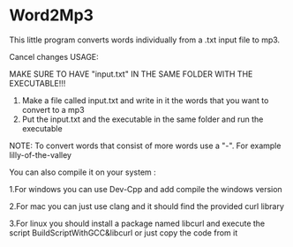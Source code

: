 # Word2Mp3
This little program converts words individually from a .txt input file to  mp3.

Cancel changes
USAGE:


MAKE SURE TO HAVE "input.txt" IN THE SAME FOLDER WITH THE EXECUTABLE!!!


1. Make a file called input.txt and write in it the words that you want to convert to a mp3
2. Put the input.txt and the executable in the same folder and run the executable

NOTE: To convert words that consist of more words use a "-". For example lilly-of-the-valley



You can also compile it on your system :

1.For windows you can use Dev-Cpp and add compile the windows version

2.For mac you can just use clang and it should find the provided curl library 

3.For linux you should install a package named libcurl and execute the script BuildScriptWithGCC&libcurl or just copy the code from it 
